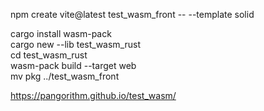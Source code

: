 npm create vite@latest test_wasm_front -- --template solid  

cargo install wasm-pack  
cargo new --lib test_wasm_rust  
cd test_wasm_rust  
wasm-pack build --target web  
mv pkg ../test_wasm_front  

https://pangorithm.github.io/test_wasm/